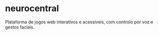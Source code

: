 # neurocentral
Plataforma de jogos web interativos e acessíveis, com controlo por voz e gestos faciais.
